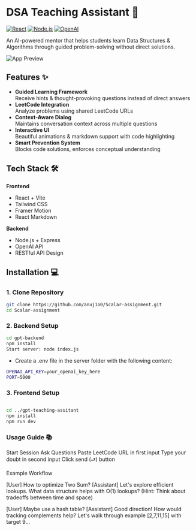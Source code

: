 # DSA Teaching Assistant 🤖

[![React](https://img.shields.io/badge/React-18.2.0-blue)](https://react.dev/)
[![Node.js](https://img.shields.io/badge/Node.js-18.17.1-green)](https://nodejs.org/)
[![OpenAI](https://img.shields.io/badge/OpenAI-GPT_4-purple)](https://openai.com/)

An AI-powered mentor that helps students learn Data Structures & Algorithms through guided problem-solving without direct solutions.

![App Preview](./screenshot.png) <!-- Replace with actual screenshot path -->

## Features ✨

- **Guided Learning Framework**  
  Receive hints & thought-provoking questions instead of direct answers
- **LeetCode Integration**  
  Analyze problems using shared LeetCode URLs
- **Context-Aware Dialog**  
  Maintains conversation context across multiple questions
- **Interactive UI**  
  Beautiful animations & markdown support with code highlighting
- **Smart Prevention System**  
  Blocks code solutions, enforces conceptual understanding

## Tech Stack 🛠️

**Frontend**  
- React + Vite
- Tailwind CSS
- Framer Motion
- React Markdown

**Backend**  
- Node.js + Express
- OpenAI API
- RESTful API Design

## Installation 💻

### 1. Clone Repository
```bash
git clone https://github.com/anuj1o0/Scalar-assignment.git
cd Scalar-assignment
```
### 2. Backend Setup
```bash
cd gpt-backend
npm install
Start server: node index.js
```
- Create a .env file in the server folder with the following content:
```bash
OPENAI_API_KEY=your_openai_key_here
PORT=5000
```  

### 3. Frontend Setup
```bash

cd ../gpt-teaching-assitant
npm install
npm run dev
```

### Usage Guide 📚

Start Session
Ask Questions
Paste LeetCode URL in first input
Type your doubt in second input
Click send (⮐) button

Example Workflow

[User] How to optimize Two Sum?
[Assistant] Let's explore efficient lookups. What data structure helps 
with O(1) lookups? (Hint: Think about tradeoffs between time and space)

[User] Maybe use a hash table?
[Assistant] Good direction! How would tracking complements help? 
Let's walk through example [2,7,11,15] with target 9...
